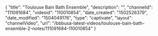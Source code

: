 {
    "title": "Toulouse Bain Bath Ensemble",
    "description": "",
    "channelid": "111091684",
    "videoid": "110010854",
    "date_created": "1502526379",
    "date_modified": "1504049176",
    "type": "captivate",
    "layout": "channelVideo",
    "url": "\/bbbusa-latest-videos\/toulouse-bain-bath-ensemble-2-notes\/111091684-110010854"
}